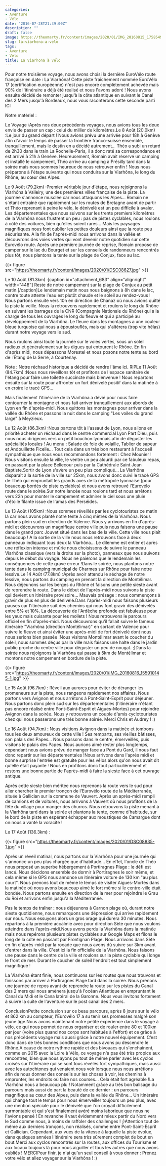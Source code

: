 ```yaml
---
categories:
- Aventure
- Vélo
date: "2016-07-28T21:39:00Z"
description: ""
draft: false
image: https://theomarty.fr/content/images/2020/01/IMG_20160815_175854974_HDR.jpg
slug: la-viarhona-a-velo
tags:
- Aventure
- Vélo
title: La Viarhona à vélo
---
```



Pour notre troisième voyage, nous avons choisi la dernière EuroVélo route française en date : La Viarhôna! Cette piste fraîchement nommée EuroVélo 17 (certification européenne) n'est pas encore complètement achevée mais 90% de l'itinéraire a déjà été réalisé et nous l'avons adoré ! Nous avons ensuite décidé de remonter jusqu'à la côte atlantique en suivant le Canal des 2 Mers jusqu'à Bordeaux, nous vous raconterons cette seconde parti ICI

Notre matériel :

Le Voyage  :Après nos deux précédents voyages, nous avions tous les deux envie de passer un cap : celui du millier de kilomètres.Le 8 Août (20.0km) :Le jour du grand départ ! Nous avions prévu une arrivée pour 18h à Genève afin d'avoir le temps de passer la frontière franco-suisse ensemble, tranquillement, mais le destin en a décidé autrement... Théo a subi un retard de 2h30 dans le train La Rochelle-Paris, il a donc raté sa correspondance et est arrivé à 21h à Genève. Heureusement, Romain avait réservé un camping et installé le campement, Théo arrive au camping à Présilly tard dans la soirée mais nous sommes heureux de nous retrouver enfin ! Nous nous préparons à l'étape suivante qui nous conduira sur la Viarhôna, le long du Rhône, au cœur des Alpes.

Le 9 Août (79.2km) :Premier véritable jour d'étape, nous rejoignons la Viarhôna à Valleiry, une des premières villes française de la piste. La journée s'annonce musclée car nous attaquons les Alpes... Romain ne s'étant entraîné que rapidement sur les routes de Bretagne avant de partir et Théo reprenant à peine le vélo, le dénivelé est un peu difficile à avaler. Les départementales que nous suivons sur les trente premiers kilomètres de la Viarhôna nous frustrent un peu : pas de pistes cyclables, nous roulons à côté des voitures, bien qu'elles soient rares... Mais les paysages magnifiques nous font oublier les petites douleurs ainsi que la route peu sécurisante. A la fin de l'après-midi nous arrivons dans la vallée et découvrons des voies vertes qui vont devenir notre quotidien sur cette Eurovélo route. Après une première journée de reprise, Romain propose de camper sur le lac du Bourget et sur les conseils de randonneurs rencontrés plus tôt, nous plantons la tente sur la plage de Conjux, face au lac.

{{< figure src="https://theomarty.fr/content/images/2020/01/DSC08627.jpg" >}}

Le 10 Août (81.3km) :[caption id="attachment_683" align="alignright" width="448"] Reste de notre campement sur la plage de Conjux au petit matin.[/caption]Le lendemain matin nous nous baignons à 8h dans le lac, contre toute attente l'eau est plutôt chaude et le soleil au rendez-vous ! Nous partons ensuite vers 10h en direction de Chanaz où nous avions quitté la piste la veille. Nous la retrouvons rapidement et roulons le long du Rhône en suivant les barrages de la CNR (Compagnie Nationale du Rhône) qui a la charge de tous les ouvrages le long du fleuve et qui a participé au développement de la Viarhôna. Le fleuve dans les montagnes a une couleur bleue turquoise qui nous a époustouflés, mais qui s'altérera (trop vite hélas) durant notre voyage vers le sud.

Nous roulons ainsi toute la journée sur le voies vertes, sous un soleil radieux et généralement sur les digues qui entourent le Rhône. En fin d'après midi, nous dépassons Morestel et nous  posons notre tente au bord de l’Étang de la Serre, à Courtenay.

Note : Notre réchaud historique a décidé de rendre l'âme ici. RIPLe 11 Août (84.7km) :Nous nous réveillons tôt et profitons de l'espace sanitaire de l'étang pour faire une toilette succincte mais bienvenue ! Nous repartons ensuite sur la route pour affronter un fort dénivelé positif dans la matinée à en croire le tracé GPS...

Mais finalement l'itinéraire de la Viarhôna a dévié pour nous faire contourner la montagne et nous fait arriver tranquillement aux abords de Lyon en fin d'après-midi. Nous quittons les montagnes pour arriver dans la vallée du Rhône et passons la nuit dans le camping "Les voiles du grand large" à Meyzieux.

Le 12 Août (86.3km) :Nous partons tôt à l'assaut de Lyon, nous allons en priorité acheter un réchaud dans le centre commercial Lyon Part Dieu, puis nous nous dirigeons vers un petit bouchon lyonnais afin de déguster les spécialités locales ! Au menu : Salade de foie de volaille, Tablier de sapeur et Andouillette Ficelle... Tout cela dans un très bon restaurant à l'accueil sympathique que nous vous recommandons fortement : Chez Mounier ! Nous visitons ensuite la ville, le ventre un peu alourdi par ce fabuleux repas, en passant par la place Bellecour puis par la Cathédrale Saint Jean Baptiste.Sortir de Lyon s'avère un peu plus compliqué... La Viarhôna disparaît à la sortie de la ville sur 25km, nous avons donc suivi le tracé GPS de Théo qui empruntait les grands axes de la métropole lyonnaise (pour beaucoup bordés de piste cyclables) et nous avons retrouvé l'Eurovélo route dans le soirée.Sur notre lancée nous roulons tard et nous arrêtons vers 22h pour monter le campement et admirer le ciel sous une pluie d'étoile filante issue de l'amas des Perséides.

Le 13 Août (105km) :Nous sommes réveillés par les cyclotouristes ce matin là car nous avons planté notre tente à cinq mètres de la Viarhôna. Nous partons plein sud en direction de Valence. Nous y arrivons en fin d'après-midi et découvrons un magnifique centre ville puis nous faisons une pause dans le grand parc Jouvet situé dans les bas de la ville. Cette ville nous plaît beaucoup ! A la sortie de la ville nous nous retrouvons face à deux panneaux indiquant tous deux la Viarhôna... Le dilemme est entier et après une réflexion intense et mûrie nous choisissons de suivre le panneau Viarhôna classique (vers la droite sur la photo), panneaux que nous suivons depuis le début du voyage. Nous ne paierons que le lendemain les conséquences de cette grave erreur !Dans le soirée, nous plantons notre tente dans le camping municipal de Charmes sur Rhône pour faire notre lessive.Le 14 Août (77.8km) :Après avoir attendu le séchage de notre lessive, nous partons du camping en prenant la direction de Montélimar. Nous déjeunons sur les berges du Rhône et faisons une petite sieste avant de reprendre la route. Dans le début de l'après-midi nous suivons la piste qui devient un itinéraire provisoire... Mauvais présage : nous commençons à gravir de plus en plus de dénivelé.Dans l'après-midi nous faisons plusieurs pauses car l'itinéraire suit des chemins qui nous font gravir des dénivelés entre 5% et 10%. La découverte de l'Ardèche profonde est fabuleuse pour les yeux mais cuisante pour les mollets ! Nous retrouvons le parcours officiel en fin d'après-midi. Nous découvrons qu'il fallait suivre le fameux itinéraire  "Viarhôna (direction Montélimar)" en sortant de Valence pour suivre le fleuve et ainsi éviter une après-midi de fort dénivelé dont nous nous serions bien passée !Nous visitons Montélimar avant le coucher du soleil, nous sommes déçus par la ville mais faisons une halte dans le jardin public proche du centre ville pour déguster un peu de nougat. ;)Dans la soirée nous rejoignons la Viarhôna qui passe à 5km de Montélimar et montons notre campement en bordure de la piste.

{{< figure src="https://theomarty.fr/content/images/2020/01/IMG_20160816_155910145-1.jpg" >}}

Le 15 Août (96.7km) :  Réveil aux aurores pour éviter de déranger les promeneurs sur la piste, nous rangeons rapidement nos affaires. Nous partons vers Avignon et nous arrêtons à Pont-Saint-Esprit pour déjeuner. Nous partons donc plein sud sur les départementales (l'itinéraire n'étant pas encore réalisé entre Pont-Saint-Esprit et Aigues-Mortes) pour rejoindre Avignon dans la soirée. Nous y retrouvons un couple d'amis cyclotouristes chez qui nous passerons une très bonne soirée. Merci Chris et Audrey ! :)

Le 16 Août (94.7km) :  Nous visitions Avignon dans la matinée et tombons tous les deux amoureux de cette ville ! Ses remparts, ses vieilles bâtisses, son palais des Papes... Nous passons dans le centre, émerveillés, puis visitons le palais des Papes. Nous aurions aimé rester plus longtemps, cependant nous avions prévu de manger face au Pont du Gard, il nous faut donc repartir sur les départementales !Nous arrivons dans l'après midi et bonne surprise l'entrée est gratuite pour les vélos alors qu'on nous avait dit qu'elle était payante ! Nous en profitons donc tout particulièrement et restons une bonne partie de l'après-midi à faire la sieste face à cet ouvrage antique.

 Après cette sieste bien méritée nous reprenons la route vers le sud pour aller chercher le premier tronçon de l'Eurovélo route de la Méditerranée, située à Gallician sur la commune de Vauvert. Après un après-midi rempli de camions et de voitures, nous arrivons à Vauvert où nous profitons de la fête du village pour manger des churros. Nous retrouvons la piste menant à la Viarhôna tard dans la soirée et plantons la tente, comme d'habitude, sur le bord de la piste en espérant échapper aux moustiques de Camargue dont on nous a vanté la voracité !

Le 17 Août (136.3km) : 

{{< figure src="https://theomarty.fr/content/images/2020/01/DSC08835-1.jpg" >}}

Après un réveil matinal, nous partons sur la Viarhôna pour une journée qui s'annonce un peu plus chargée que d'habitude... En effet, l'oncle de Théo nous proposé un superbe hébergement à Portiragnes Plage : le défi est lancé. Nous décidons ensemble de dormir à Portiragnes le soir même, et cela même si le GPS nous annonce un itinéraire voiture de 130 km "au plus court". Nous prenons tout de même le temps de visiter Aigues-Mortes dans la matinée où nous avons beaucoup aimé le fort même si le centre-ville était bondée. Nous partons ensuite en direction de la mer pour rejoindre le Grau du Roi et arrivons enfin jusqu'à la Méditerranée.

Pas le temps de traîner : nous déjeunons à Carnon plage où, durant notre sieste quotidienne, nous remarquons une dépression qui arrive rapidement sur nous. Nous essuyons alors un gros orage qui durera 30 minutes. Nous repartons à la première accalmie avec pour direction Sète que nous voulons atteindre dans l'après-midi.Nous avons perdu la Viarhôna dans la matinée mais nous repérons plusieurs pistes cyclables sur Google Maps et filons le long de la côte en passant par Frontignan Plage. Nous arrivons dans Sète en fin d'après-midi par la rocade que nous avons dû suivre sur 3km avant d'entrer dans la ville. C'est ici la fin officielle de la Viarhôna. Nous faisons une pause dans le centre de la ville et roulons sur la piste cyclable qui longe le front de mer. Durant le coucher de soleil l'endroit est tout simplement magnifique !

La Viarhôna étant finie, nous continuons sur les routes que nous trouvons et finissons par arriver à Portiragnes Plage tard dans la soirée. Nous prenons une journée de repos avant de reprendre la route sur les pistes du Canal des 2 mers qui nous amènera jusqu'à l'océan Atlantique en empruntant le Canal du Midi et le Cana latéral de la Garonne. Nous vous invitons fortement à suivre la suite de l'aventure sur le post canal des 2 mers.

ConclusionPetite conclusion sur ce beau parcours, après 8 jours sur le vélo et 862 km au compteur, l'Eurovélo 17 a su tenir ses promesses malgré son jeune âge.Nous avons maintenant notre petite expérience dans le voyage à vélo, ce qui nous permet de nous organiser et de rouler entre 80 et 100km par jour (voire plus quand nos corps sont habitués à l'effort) et ce grâce à nos précédents voyage mais aussi grâce à notre nouvel équipement. C’est donc dans de très bonnes conditions que nous avons pu descendre le Rhône.A cause de notre rythme rapide et des bivouacs qui s'enchaînent, comme en 2015 avec la Loire à Vélo, ce voyage n'a pas été très propice aux rencontres, bien que nous ayons pu tout de même parler avec les cyclos croisés sur l'itinéraire qui se sont tous révélés fort sympathiques, mais aussi avec les autochtones qui venaient nous voir lorsque nous nous arrêtions afin de nous donner des conseils sur les choses à voir, les chemins à emprunter, les endroits où faire nos courses... Cela était fort agréable !La Viarhôna nous a beaucoup plu ! Notamment grâce au très bon balisage du parcours mais aussi de part la beauté de ce dernier : un parcours magnifique au cœur des Alpes, puis dans la vallée du Rhône... Un itinéraire qui change tout le temps pour nous émerveiller toujours un peu plus, avec une mention spéciale pour le dénivelé que l'on croyait difficilement surmontable et qui s'est finalement avéré moins laborieux que nous ne l'avions pensé ! En revanche il vaut évidemment mieux partir du Nord vers le Sud comme nous, à moins de raffoler des challenges ! ;)Attention tout de même aux derniers tronçons, non réalisés, comme entre Pont-Saint-Esprit et Gallician. Cependant, aux vues de la vitesse à laquelle la piste évolue, dans quelques années l'itinéraire sera très sûrement complet de bout en bout.Merci aux cyclos rencontrés sur la routes, aux offices du Tourisme et aux locaux toujours là pour nous aiguiller et tous les autres que nous avons oubliés ! MERCIPour finir, je n'ai qu'un seul conseil à vous donner : Prenez votre vélo et allez voyager sur la Viarhôna ! :)





